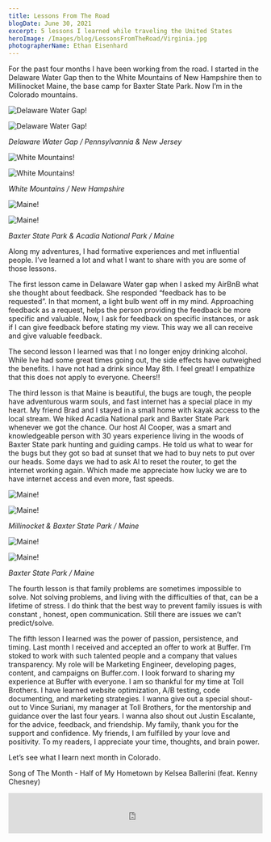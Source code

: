 ```yaml
---
title: Lessons From The Road
blogDate: June 30, 2021
excerpt: 5 lessons I learned while traveling the United States 
heroImage: /Images/blog/LessonsFromTheRoad/Virginia.jpg
photographerName: Ethan Eisenhard
---
```


For the past four months I have been working from the road. I started in the Delaware Water Gap then to the White Mountains of New Hampshire then to Millinocket Maine, the base camp for Baxter State Park. Now I’m in the Colorado mountains. 

<div class = "blog-inline-gallery">

![Delaware Water Gap!](/Images/blog/LessonsFromTheRoad/DelawareWaterGap.jpg "Delaware Water Gap")

![Delaware Water Gap!](/Images/blog/LessonsFromTheRoad/DelawareWaterGap2.jpg "Delaware Water Gap")

</div>

<span class="blog-inline-gallery-caption"> *Delaware Water Gap / Pennsylvannia & New Jersey* </span> 

<div class = "blog-inline-gallery">

![White Mountains!](/Images/blog/LessonsFromTheRoad/WhiteMountains.jpg "White Mountains")

![White Mountains!](/Images/blog/LessonsFromTheRoad/WhiteMountains2.jpg "White Mountains")

</div>

<span class = "blog-inline-gallery-caption"> *White Mountains / New Hampshire* </span> 

<div class = "blog-inline-gallery">

![Maine!](/Images/blog/LessonsFromTheRoad/Maine3.jpg "Maine")

![Maine!](/Images/blog/LessonsFromTheRoad/Maine2.jpg "Maine")

</div>

<span class = "blog-inline-gallery-caption"> *Baxter State Park & Acadia National Park / Maine* </span> 

Along my adventures, I had formative experiences and met influential people. I’ve learned a lot and what I want to share with you are some of those lessons. 

The first lesson came in Delaware Water gap when I asked my AirBnB what she thought about feedback. She responded “feedback has to be requested”. In that moment, a light bulb went off in my mind.
Approaching feedback as a request, helps the person providing the feedback be more specific and valuable. Now, I ask for feedback on specific instances, or ask if I can give feedback before stating my view. This way we all can receive and give valuable feedback.  

The second lesson I learned was that I no longer enjoy drinking alcohol. While Ive had some great times going out, the side effects have outweighed the benefits. I have not had a drink since May 8th. I feel great! I empathize that this does not apply to everyone. Cheers!! 

The third lesson is that Maine is beautiful, the bugs are tough, the people have adventurous warm souls, and fast internet has a special place in my heart. My friend Brad and I stayed in a small home with kayak access to the local stream. We hiked Acadia National park and Baxter State Park whenever we got the chance. Our host Al Cooper, was a smart and knowledgeable person with 30 years experience living in the woods of Baxter State park hunting and guiding camps. He told us what to wear for the bugs but they got so bad at sunset that we had to buy nets to put over our heads. Some days we had to ask Al to reset the router, to get the internet working again. Which made me appreciate how lucky we are to have internet access and even more, fast speeds. 

<div class = "blog-inline-gallery">

![Maine!](/Images/blog/LessonsFromTheRoad/Maine.jpg "Maine")

![Maine!](/Images/blog/LessonsFromTheRoad/Maine5.jpg "Maine")

</div>

<span class = "blog-inline-gallery-caption"> *Millinocket & Baxter State Park / Maine* </span> 

![Maine!](/Images/blog/LessonsFromTheRoad/Maine4.jpg "Maine")

![Maine!](/Images/blog/LessonsFromTheRoad/Maine6.jpg "Maine")

<span class = "blog-inline-gallery-caption"> *Baxter State Park / Maine* </span> 




The fourth lesson is that family problems are sometimes impossible to solve. Not solving problems, and living with the difficulties of that, can be a lifetime of stress. I do think that the best way to prevent family issues is with constant , honest, open communication. Still there are issues we can’t predict/solve. 

The fifth lesson I learned was the power of passion, persistence, and timing. Last month I received and accepted an offer to work at Buffer. I’m stoked to work with such talented people and a company that values transparency. My role will be Marketing Engineer, developing pages, content, and campaigns on Buffer.com. I look forward to sharing my experience at Buffer with everyone. I am so thankful for my time at Toll Brothers. I have learned website optimization, A/B testing, code documenting, and marketing strategies. I wanna give out a special shout-out to Vince Suriani, my manager at Toll Brothers, for the mentorship and guidance over the last four years. I wanna also shout out Justin Escalante, for the advice, feedback, and friendship. My family, thank you for the support and confidence. My friends, I am fulfilled by your love and positivity. To my readers, I appreciate your time, thoughts, and brain power. 

Let’s see what I learn next month in Colorado. 

Song of The Month - Half of My Hometown by Kelsea Ballerini (feat. Kenny Chesney)

<iframe src="https://open.spotify.com/embed/track/1yRke3PmsyFrYlFZOAkABk?theme=0" width="100%" height="80" frameBorder="0" allowtransparency="true" allow="encrypted-media"></iframe>






